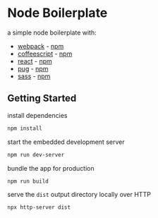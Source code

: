 # Node Boilerplate

a simple node boilerplate with:

  * [webpack](https://webpack.js.org/) - [npm](https://www.npmjs.com/package/webpack)
  * [coffeescript](https://coffeescript.org/) - [npm](https://www.npmjs.com/package/coffeescript)
  * [react](https://reactjs.org/) - [npm](https://www.npmjs.com/package/react)
  * [pug](https://pugjs.org/) - [npm](https://www.npmjs.com/package/pug)
  * [sass](https://sass-lang.com/) - [npm](https://www.npmjs.com/package/sass)

## Getting Started

install dependencies

```sh
npm install
```

start the embedded development server

```sh
npm run dev-server
```

bundle the app for production

```sh
npm run build
```

serve the `dist` output directory locally over HTTP

```sh
npx http-server dist
```
